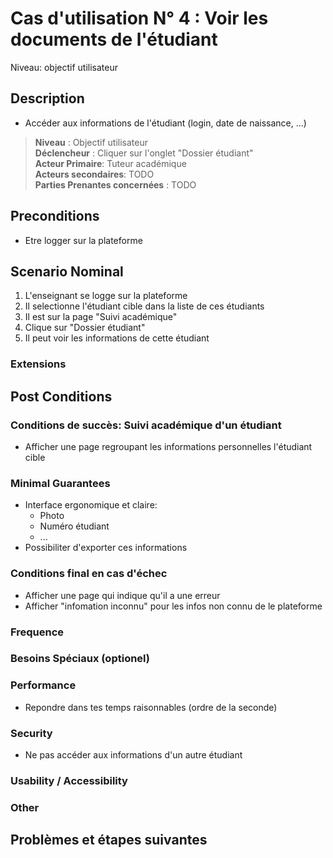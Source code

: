# Cas d'utilisation N° 4 :  Voir les documents de l'étudiant

Niveau: objectif utilisateur

##	Description
- Accéder aux informations de l'étudiant (login, date de naissance, ...)

> **Niveau** : Objectif utilisateur  
> **Déclencheur** : Cliquer sur l'onglet "Dossier étudiant"  
> **Acteur Primaire**: Tuteur académique   
> **Acteurs secondaires**: TODO   
> **Parties Prenantes concernées** : TODO   
 
 
## Preconditions

- Etre logger sur la plateforme

## Scenario Nominal

1.	L'enseignant se logge sur la plateforme
2.	Il selectionne l'étudiant cible dans la liste de ces étudiants
3.	Il est sur la page "Suivi académique"
4.  Clique sur "Dossier étudiant"
5.	Il peut voir les informations de cette étudiant

###	Extensions


## Post Conditions
### Conditions de succès: Suivi académique d'un étudiant

- Afficher une page regroupant les informations personnelles l'étudiant cible

### Minimal Guarantees
- Interface ergonomique et claire:
  -  Photo 
  -  Numéro étudiant
  -  ...
- Possibiliter d'exporter ces informations
 
### Conditions final en cas d'échec
- Afficher une page qui indique qu'il a une erreur 
- Afficher "infomation inconnu" pour les infos non connu de le plateforme


### Frequence  

### Besoins Spéciaux (optionel)  

### Performance  
- Repondre dans tes temps raisonnables (ordre de la seconde)
 
###	Security  
- Ne pas accéder aux informations d'un autre étudiant

###	Usability / Accessibility  

###	Other  

##	Problèmes et étapes suivantes  
